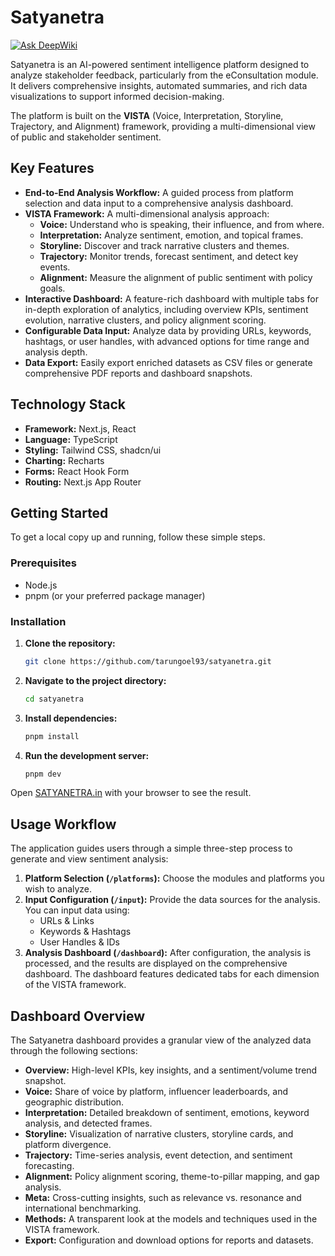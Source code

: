 # Satyanetra
[![Ask DeepWiki](https://devin.ai/assets/askdeepwiki.png)](https://deepwiki.com/TarunGoel93/Satyanetra)

Satyanetra is an AI-powered sentiment intelligence platform designed to analyze stakeholder feedback, particularly from the eConsultation module. It delivers comprehensive insights, automated summaries, and rich data visualizations to support informed decision-making.

The platform is built on the **VISTA** (Voice, Interpretation, Storyline, Trajectory, and Alignment) framework, providing a multi-dimensional view of public and stakeholder sentiment.

## Key Features

- **End-to-End Analysis Workflow:** A guided process from platform selection and data input to a comprehensive analysis dashboard.
- **VISTA Framework:** A multi-dimensional analysis approach:
    - **Voice:** Understand who is speaking, their influence, and from where.
    - **Interpretation:** Analyze sentiment, emotion, and topical frames.
    - **Storyline:** Discover and track narrative clusters and themes.
    - **Trajectory:** Monitor trends, forecast sentiment, and detect key events.
    - **Alignment:** Measure the alignment of public sentiment with policy goals.
- **Interactive Dashboard:** A feature-rich dashboard with multiple tabs for in-depth exploration of analytics, including overview KPIs, sentiment evolution, narrative clusters, and policy alignment scoring.
- **Configurable Data Input:** Analyze data by providing URLs, keywords, hashtags, or user handles, with advanced options for time range and analysis depth.
- **Data Export:** Easily export enriched datasets as CSV files or generate comprehensive PDF reports and dashboard snapshots.

## Technology Stack

- **Framework:** Next.js, React
- **Language:** TypeScript
- **Styling:** Tailwind CSS, shadcn/ui
- **Charting:** Recharts
- **Forms:** React Hook Form
- **Routing:** Next.js App Router

## Getting Started

To get a local copy up and running, follow these simple steps.

### Prerequisites

- Node.js
- pnpm (or your preferred package manager)

### Installation

1.  **Clone the repository:**
    ```sh
    git clone https://github.com/tarungoel93/satyanetra.git
    ```

2.  **Navigate to the project directory:**
    ```sh
    cd satyanetra
    ```

3.  **Install dependencies:**
    ```sh
    pnpm install
    ```

4.  **Run the development server:**
    ```sh
    pnpm dev
    ```

Open [SATYANETRA.in](https://satyanetra-cgde.vercel.app/) with your browser to see the result.


## Usage Workflow

The application guides users through a simple three-step process to generate and view sentiment analysis:

1.  **Platform Selection (`/platforms`):** Choose the modules and platforms you wish to analyze.
2.  **Input Configuration (`/input`):** Provide the data sources for the analysis. You can input data using:
    - URLs & Links
    - Keywords & Hashtags
    - User Handles & IDs
3.  **Analysis Dashboard (`/dashboard`):** After configuration, the analysis is processed, and the results are displayed on the comprehensive dashboard. The dashboard features dedicated tabs for each dimension of the VISTA framework.

## Dashboard Overview

The Satyanetra dashboard provides a granular view of the analyzed data through the following sections:

- **Overview:** High-level KPIs, key insights, and a sentiment/volume trend snapshot.
- **Voice:** Share of voice by platform, influencer leaderboards, and geographic distribution.
- **Interpretation:** Detailed breakdown of sentiment, emotions, keyword analysis, and detected frames.
- **Storyline:** Visualization of narrative clusters, storyline cards, and platform divergence.
- **Trajectory:** Time-series analysis, event detection, and sentiment forecasting.
- **Alignment:** Policy alignment scoring, theme-to-pillar mapping, and gap analysis.
- **Meta:** Cross-cutting insights, such as relevance vs. resonance and international benchmarking.
- **Methods:** A transparent look at the models and techniques used in the VISTA framework.
- **Export:** Configuration and download options for reports and datasets.
